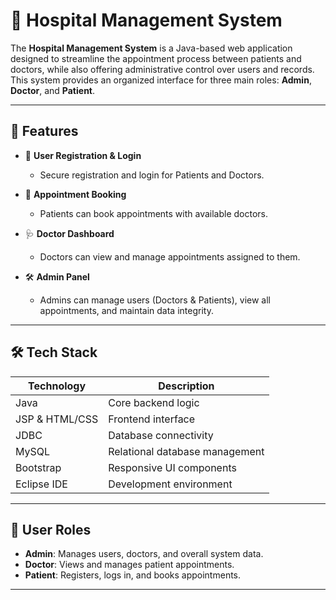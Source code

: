 # 🏥 Hospital Management System

The **Hospital Management System** is a Java-based web application designed to streamline the appointment process between patients and doctors, while also offering administrative control over users and records. This system provides an organized interface for three main roles: **Admin**, **Doctor**, and **Patient**.

---

## 🚀 Features

- 👤 **User Registration & Login**
  - Secure registration and login for Patients and Doctors.
  
- 📅 **Appointment Booking**
  - Patients can book appointments with available doctors.
  
- 🩺 **Doctor Dashboard**
  - Doctors can view and manage appointments assigned to them.

- 🛠️ **Admin Panel**
  - Admins can manage users (Doctors & Patients), view all appointments, and maintain data integrity.

---

## 🛠️ Tech Stack

| Technology       | Description                          |
|------------------|--------------------------------------|
| Java             | Core backend logic                   |
| JSP & HTML/CSS   | Frontend interface                   |
| JDBC             | Database connectivity                |
| MySQL            | Relational database management       |
| Bootstrap        | Responsive UI components             |
| Eclipse IDE      | Development environment              |

---

## 🔐 User Roles

- **Admin**: Manages users, doctors, and overall system data.
- **Doctor**: Views and manages patient appointments.
- **Patient**: Registers, logs in, and books appointments.

---
